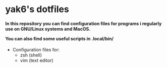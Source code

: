 # yak6's dotfiles

<h4>
  In this repository you can find configuration files for programs i regularly use on GNU/Linux systems and MacOS.

  You can also find some useful scripts in .local/bin/
</h4>

- Configuration files for:
  - zsh (shell)
  - vim (text editor)
